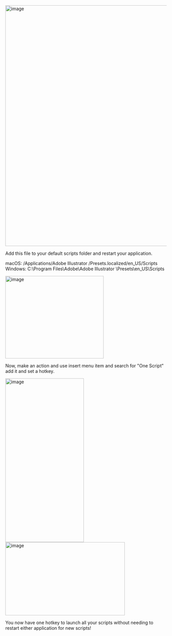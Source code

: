  <img width="1223" height="750" alt="image" src="https://github.com/user-attachments/assets/38265fb0-c21a-4144-b14b-e454a7cc08fb" />

Add this file to your default scripts folder and restart your application.   

macOS: /Applications/Adobe Illustrator <Version>/Presets.localized/en_US/Scripts
Windows: C:\Program Files\Adobe\Adobe Illustrator <Version>\Presets\en_US\Scripts

<img width="307" height="257" alt="image" src="https://github.com/user-attachments/assets/a0817624-e119-4a17-896d-e06dd223956f" />

Now, make an action and use insert menu item and search for "One Script" add it and set a hotkey.

<img width="245" height="510" alt="image" src="https://github.com/user-attachments/assets/b29e466f-643c-48cc-8f30-39c26da2a7ae" />
<img width="373" height="228" alt="image" src="https://github.com/user-attachments/assets/f2e70e8a-e40c-4f30-b66e-ef12bb9ccdde" />

You now have one hotkey to launch all your scripts without needing to restart either application for new scripts!
